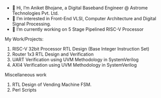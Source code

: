 - 👋 Hi, I’m Aniket Bhojane, a Digital Baseband Engineer @ Astrome Technologies Pvt. Ltd. 
- 👀 I’m interested in Front-End VLSI, Computer Architecture and Digital Signal Processing.
- 🌱 I’m currently working on 5 Stage Pipelined RISC-V Processor

My Work/Projects:

1. RISC-V 32bit Processor RTL Design (Base Integer Instruction Set)
2. Router 1x3 RTL Design and Verification
3. UART Verification using UVM Methodology in SystemVerilog
4. AXI4 Verification using UVM Methodology in SystemVerilog

Miscellaneous work 

1. RTL Design of Vending Machine FSM.
2. Perl Scripts


<!---
aniketb005/aniketb005 is a ✨ special ✨ repository because its `README.md` (this file) appears on your GitHub profile.
You can click the Preview link to take a look at your changes.
--->
